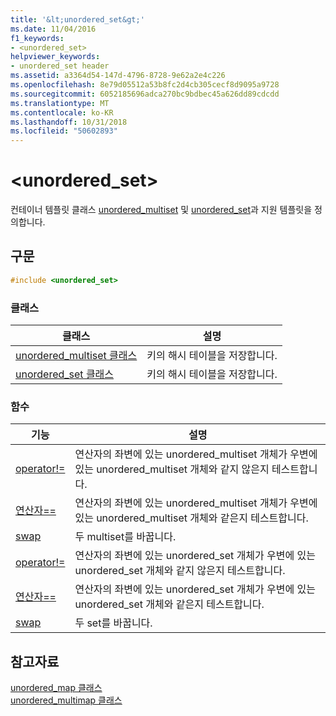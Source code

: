 ```yaml
---
title: '&lt;unordered_set&gt;'
ms.date: 11/04/2016
f1_keywords:
- <unordered_set>
helpviewer_keywords:
- unordered_set header
ms.assetid: a3364d54-147d-4796-8728-9e62a2e4c226
ms.openlocfilehash: 8e79d05512a53b8fc2d4cb305cecf8d9095a9728
ms.sourcegitcommit: 6052185696adca270bc9bdbec45a626dd89cdcdd
ms.translationtype: MT
ms.contentlocale: ko-KR
ms.lasthandoff: 10/31/2018
ms.locfileid: "50602893"
---
```

# <a name="ltunorderedsetgt"></a>&lt;unordered_set&gt;

컨테이너 템플릿 클래스 [unordered_multiset](../standard-library/unordered-multiset-class.md) 및 [unordered_set](../standard-library/unordered-set-class.md)과 지원 템플릿을 정의합니다.

## <a name="syntax"></a>구문

```cpp
#include <unordered_set>
```

### <a name="classes"></a>클래스

|클래스|설명|
|-|-|
|[unordered_multiset 클래스](../standard-library/unordered-multiset-class.md)|키의 해시 테이블을 저장합니다.|
|[unordered_set 클래스](../standard-library/unordered-set-class.md)|키의 해시 테이블을 저장합니다.|

### <a name="functions"></a>함수

|기능|설명|
|-|-|
|[operator!=](../standard-library/unordered-set-operators.md#op_neq)|연산자의 좌변에 있는 unordered_multiset 개체가 우변에 있는 unordered_multiset 개체와 같지 않은지 테스트합니다.|
|[연산자==](../standard-library/unordered-set-operators.md#op_eq_eq)|연산자의 좌변에 있는 unordered_multiset 개체가 우변에 있는 unordered_multiset 개체와 같은지 테스트합니다.|
|[swap](../standard-library/unordered-set-functions.md#swap_unordered_multiset)|두 multiset를 바꿉니다.|
|[operator!=](../standard-library/unordered-set-operators.md#op_neq)|연산자의 좌변에 있는 unordered_set 개체가 우변에 있는 unordered_set 개체와 같지 않은지 테스트합니다.|
|[연산자==](../standard-library/unordered-set-operators.md#op_eq_eq)|연산자의 좌변에 있는 unordered_set 개체가 우변에 있는 unordered_set 개체와 같은지 테스트합니다.|
|[swap](../standard-library/unordered-set-functions.md#swap)|두 set를 바꿉니다.|

## <a name="see-also"></a>참고자료

[unordered_map 클래스](../standard-library/unordered-map-class.md)<br/>
[unordered_multimap 클래스](../standard-library/unordered-multimap-class.md)<br/>
